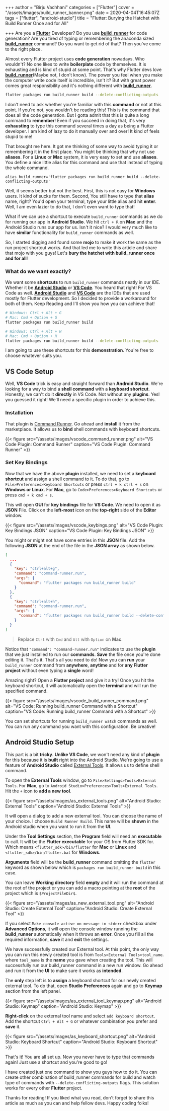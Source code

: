 +++
author = "Birju Vachhani"
categories = ["Flutter"]
cover = "/assets/images/build_runner_banner.png"
date = 2020-04-04T16:45:07Z
tags = ["flutter", "android-studio"]
title = "Flutter: Burying the Hatchet with Build Runner Once and for All"

+++
Are you a [**Flutter**](https://flutter.dev) Developer? Do you use [**build_runner**](https://pub.dev/packages/build_runner) for code generation? Are you tired of typing or remembering the anaconda sized [**build_runner**](https://pub.dev/packages/build_runner) command? Do you want to get rid of that? Then you've come to the right place.

Almost every Flutter project uses **code generation** nowadays. Who wouldn't? No one likes to write **boilerplate** code by themselves. It is exhausting and is kind of stupid at some point. That's why Flutter devs love [**build_runner**](https://pub.dev/packages/build_runner)(Maybe not, I don't know). The power you feel when you make the computer write code itself is incredible, isn't it? But with great power comes great responsibility and it's nothing different with [**build_runner**](https://pub.dev/packages/build_runner).

```bash
flutter packages run build_runner build --delete-conflicting-outputs
```

I don't need to ask whether you're familiar with this **command** or not at this point. If you're not, you wouldn't be reading this! This is the command that does all the code generation. But I gotta admit that this is quite a long command to **remember**! Even if you succeed in doing that, it's very **exhausting** to type this command several times a day as being a Flutter developer. I am kind of lazy to do it manually over and over! It kind of feels stupid to me!

That brought me here. It got me thinking of some way to avoid typing it or remembering it in the first place. You might be thinking that why not use **aliases**. For a **Linux** or **Mac** system, it is very easy to set and use **aliases**. You define a nice little alias for this command and use that instead of typing the whole command.

```shell
alias build_runner='flutter packages run build_runner build --delete-conflicting-outputs'
```

Well, it seems better but not the best. First, this is not easy for **Windows** users. It kind of sucks for them. Second, You still have to type that **alias** name, right? You'd open your terminal, type your little alias and hit **enter**. Well, I am even lazier to do that, I don't even want to type that!

What if we can use a shortcut to execute `build_runner` commands as we do for running our app in **Android Studio**. We hit `ctrl + R` on **Mac** and the Android Studio runs our app for us. Isn't it nice? I would very much like to have **similar** functionality for `build_runner` commands as well.

So, I started digging and found some **mojo** to make it work the same as the run project shortcut works. And that led me to write this article and share that mojo with you guys! Let's **bury the hatchet with build_runner once and for all**!

### What do we want exactly?

We want some **shortcuts** to run `build_runner` commands neatly in our IDE. Whether it be [**Android Studio**](https://developer.android.com/studio) or [**VS Code**](https://code.visualstudio.com/). You heard that right! For VS Code as well. [**Android Studio**](https://developer.android.com/studio) and [**VS Code**](https://code.visualstudio.com/) are the IDEs that are used mostly for Flutter development. So I decided to provide a workaround for both of them. Keep Reading and I'll show you how you can achieve that!

```bash
# Windows: Ctrl + Alt + G
# Mac: Cmd + Option + G
flutter packages run build_runner build
```

```bash
# Windows: Ctrl + Alt + H
# Mac: Cmd + Option + H
flutter packages run build_runner build --delete-conflicting-outputs
```

I am going to use these shortcuts for this **demonstration**. You're free to choose whatever suits you.

## VS Code Setup

Well, **VS Code** trick is easy and straight forward than **Android Studio**. We're looking for a way to bind a **shell command** with a **keyboard shortcut**. Honestly, we can't do it **directly** in VS Code. Not without any **plugins**. Yes! you guessed it right! We'll need a specific plugin in order to achieve this.

### Installation

That plugin is [Command Runner](https://marketplace.visualstudio.com/items?itemName=edonet.vscode-command-runner "Command Runner"). Go ahead and **install** it from the marketplace. It allows us to **bind** shell commands with keyboard shortcuts.

{{< figure src="/assets/images/vscode_command_runner.png" alt="VS Code Plugin: Command Runner" caption="VS Code Plugin: Command Runner" >}}

### Set Key Bindings

Now that we have the above **plugin** installed, we need to set a **keyboard shortcut** and assign a shell command to it. To do that, go to `File>Preferences>Keyboard Shortcuts` or press `ctrl + k ctrl + s` on **Windows or Linux**. For **Mac**, go to `Code>Preferences>Keyboard Shortcuts` or press `cmd + k cmd + s`.

This will open **GUI** for **key bindings** file for **VS Code**. We need to open it as **JSON** File. Click on the **left-most** icon on the **top-right** side of the **Editor** window.

{{< figure src="/assets/images/vscode_keybings.png" alt="VS Code Plugin: Key Bindings JSON" caption="VS Code Plugin: Key Bindings JSON" >}}

You might or might not have some entries in this **JSON** file. Add the following **JSON** at the end of the file in the **JSON array** as shown below.

```json
[
  ...
  {
    "key": "ctrl+alt+g",
    "command": "command-runner.run",
    "args": {
      "command": "flutter packages run build_runner build"
    }
  },
  {
    "key": "ctrl+alt+h",
    "command": "command-runner.run",
    "args": {
      "command": "flutter packages run build_runner build --delete-conflicting-outputs"
    }
  }
]
```

> Replace `Ctrl` with `Cmd` and `Alt` with `Option` on **Mac**.

Notice that `"command": "command-runner.run"` indicates to use the **plugin** that we just installed to run our **commands**. **Save** the file once you're done editing it. That's it. That's all you need to do! Now you can **run** your `build_runner` command from **anywhere**, **anytime** and for **any Flutter project** without even typing a **single** word!

Amazing right? Open a **Flutter project** and give it a try! Once you hit the keyboard shortcut, it will automatically open the **terminal** and will run the specified command.

{{< figure src="/assets/images/vscode_build_runner_command.png" alt="VS Code: Running build_runner Command with a Shortcut" caption="VS Code: Running build_runner Command with a Shortcut" >}}

You can set shortcuts for running `build_runner watch` commands as well. You can run any command you want with this configuration. Be creative!

## Android Studio Setup

This part is a bit **tricky**. **Unlike VS Code**, we won't need any kind of **plugin** for this because it is **built** right into the Android Studio. We're going to use a feature of **Android Studio** called [External Tools](https://www.jetbrains.com/help/idea/settings-tools-external-tools.html "External Tools"). It allows us to define shell command.

To open the **External Tools** window, go to `File>Settings>Tools>External Tools`. For **Mac**, go to `Android Studio>Preferences>Tools>External Tools`. Hit the `+` icon to **add a new tool**.

{{< figure src="/assets/images/as_external_tools.png" alt="Android Studio: External Tools" caption="Android Studio: External Tools" >}}

It will open a dialog to add a new external tool. You can choose the name of your choice. I choose `Build Runner Build`. This name will be **shown** in the Android studio when you want to run it from the **UI**.

Under the **Tool Settings** section, the **Program** field will need an **executable** to call. It will be the **Flutter executable** for your OS from Flutter SDK for. Which means `<flutter_sdk>/bin/flutter` for **Mac** or **Linux** and `<flutter_sdk>/bin/flutter.bat` for **Windows**.

**Arguments** field will be the **build_runner** command omitting the `flutter` keyword as shown below which is `packages run build_runner build` in this case.

You can leave **Working directory** field **empty** and it will run the command at the root of the project or you can add a macro pointing at the **root** of the project which is `$ProjectFileDir$`.

{{< figure src="/assets/images/as_new_external_tool.png" alt="Android Studio: Create External Tool" caption="Android Studio: Create External Tool" >}}

If you select `Make console active on message in stderr` checkbox under **Advanced Options**, it will open the console window running the **build_runner** automatically when it throws an **error**. Once you fill all the required information, **save** it and **exit** the settings.

We have successfully created our External tool. At this point, the only way you can run this newly created tool is from `Tools>External Tools>tool_name`. where `tool_name` is the **name** you gave when creating the tool. This will successfully run our build_runner command in a new run window. Go ahead and run it from the **UI** to make sure it works as **intended**.

The **only** step left is to **assign** a keyboard shortcut for our newly created external tool. To do that, open **Studio** **Preferences** again and go to **Keymap** section from the left panel.

{{< figure src="/assets/images/as_external_tool_keymap.png" alt="Android Studio: Keymap" caption="Android Studio: Keymap" >}}

**Right-click** on the external tool name and select `add keyboard shortcut`. Add the shortcut `Ctrl + Alt + G` or whatever combination you prefer and **save** it.

{{< figure src="/assets/images/as_keyboard_shortcut.png" alt="Android Studio: Keyboard Shortcut" caption="Android Studio: Keyboard Shortcut" >}}

That's it! You are all set up. Now you never have to type that commands again! Just use a shortcut and you're good to go!

I have created just one command to show you guys how to do it. You can create other combination of build_runner commands for build and watch type of commands with `--delete-conflicting-outputs` flags. This solution works for every other **Flutter** project.

Thanks for reading! If you liked what you read, don't forget to share this article as much as you can and help fellow devs. Happy coding folks!